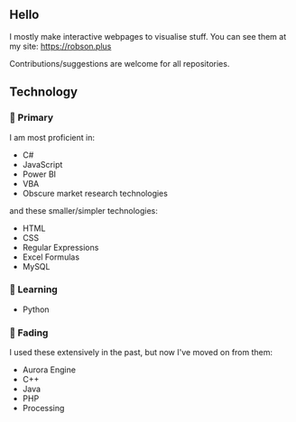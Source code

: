 ## Hello

I mostly make interactive webpages to visualise stuff. You can see them at my site: https://robson.plus

Contributions/suggestions are welcome for all repositories.

## Technology

### 🌹 Primary

I am most proficient in:

 * C#
 * JavaScript
 * Power BI
 * VBA
 * Obscure market research technologies

and these smaller/simpler technologies:

 * HTML
 * CSS
 * Regular Expressions
 * Excel Formulas
 * MySQL

### 🌱 Learning

 * Python

### 🥀 Fading

I used these extensively in the past, but now I've moved on from them:

 * Aurora Engine
 * C++
 * Java
 * PHP
 * Processing

<!--
**Robson/robson** is a ✨ _special_ ✨ repository because its `README.md` (this file) appears on your GitHub profile.

Here are some ideas to get you started:

- 🔭 I’m currently working on ...
- 🌱 I’m currently learning ...
- 👯 I’m looking to collaborate on ...
- 🤔 I’m looking for help with ...
- 💬 Ask me about ...
- 📫 How to reach me: ...
- 😄 Pronouns: ...
- ⚡ Fun fact: ...
-->
